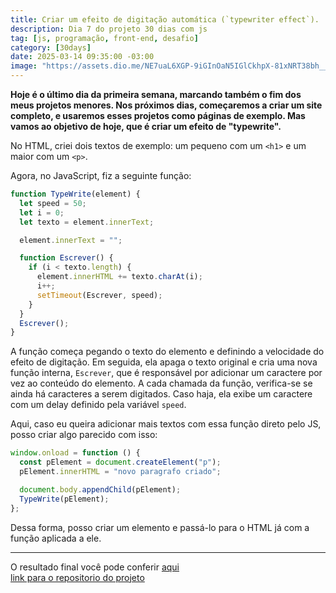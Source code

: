 ```yaml
---
title: Criar um efeito de digitação automática (`typewriter effect`).
description: Dia 7 do projeto 30 dias com js
tag: [js, programação, front-end, desafio]
category: [30days]
date: 2025-03-14 09:35:00 -03:00
image: "https://assets.dio.me/NE7uaL6XGP-9iGInOaN5IGlCkhpX-81xNRT38bh__J0/f:webp/q:80/L2FydGljbGVzL2NvdmVyL2E0YjUyMjFjLTVkMzgtNGY4Mi04MzBlLTc4YTY1NWI4N2RlNi5qcGc"
---
```


**Hoje é o último dia da primeira semana, marcando também o fim dos meus projetos menores. Nos próximos dias, começaremos a criar um site completo, e usaremos esses projetos como páginas de exemplo. Mas vamos ao objetivo de hoje, que é criar um efeito de "typewrite".**

No HTML, criei dois textos de exemplo: um pequeno com um `<h1>` e um maior com um `<p>`.

Agora, no JavaScript, fiz a seguinte função:

```js
function TypeWrite(element) {
  let speed = 50;
  let i = 0;
  let texto = element.innerText;

  element.innerText = "";

  function Escrever() {
    if (i < texto.length) {
      element.innerHTML += texto.charAt(i);
      i++;
      setTimeout(Escrever, speed);
    }
  }
  Escrever();
}
```

A função começa pegando o texto do elemento e definindo a velocidade do efeito
de digitação. Em seguida, ela apaga o texto original e cria uma nova função
interna, `Escrever`, que é responsável por adicionar um caractere por vez ao
conteúdo do elemento. A cada chamada da função, verifica-se se ainda há
caracteres a serem digitados. Caso haja, ela exibe um caractere com um delay
definido pela variável `speed`.

Aqui, caso eu queira adicionar mais textos com essa função direto pelo JS, posso criar algo parecido com isso:

```js
window.onload = function () {
  const pElement = document.createElement("p");
  pElement.innerHTML = "novo paragrafo criado";

  document.body.appendChild(pElement);
  TypeWrite(pElement);
};
```

Dessa forma, posso criar um elemento e passá-lo para o HTML já com a função aplicada a ele.

---

O resultado final você pode conferir
[aqui](https://andra-sun.github.io/30DaysJs/Day07/)
<br/>
[link para o repositorio do projeto](https://github.com/Andra-sun/30DaysJs)